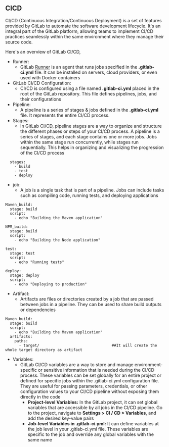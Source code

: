 ## CICD
CI/CD (Continuous Integration/Continuous Deployment) is a set of features provided by GitLab to automate the software development lifecycle. It's an integral part of the GitLab platform, allowing teams to implement CI/CD practices seamlessly within the same environment where they manage their source code. 

Here's an overview of GitLab CI/CD,

- Runner:
  - GitLab [Runner](./Runner.md) is an agent that runs jobs specified in the **.gitlab-ci.yml** file. It can be installed on servers, cloud providers, or even used with Docker containers
- GitLab CI/CD Configuration:
  - CI/CD is configured using a file named **.gitlab-ci.yml** placed in the root of the GitLab repository. This file defines pipelines, jobs, and their configurations
- Pipeline:
  - A pipeline is a series of stages & jobs defined in the **.gitlab-ci.yml** file. It represents the entire CI/CD process.
- Stages:
  - In GitLab CI/CD, pipeline stages are a way to organize and structure the different phases or steps of your CI/CD process. A pipeline is a series of stages, and each stage contains one or more jobs. Jobs within the same stage run concurrently, while stages run sequentially. This helps in organizing and visualizing the progression of the CI/CD process
```
  stages:
    - build
    - test
    - deploy
```
- job:
  - A job is a single task that is part of a pipeline. Jobs can include tasks such as compiling code, running tests, and deploying applications
```
Maven_build:
  stage: build
  script:
    - echo "Building the Maven application"

NPM_build:
  stage: build
  script:
    - echo "Building the Node application"

test:
  stage: test
  script:
    - echo "Running tests"

deploy:
  stage: deploy
  script:
    - echo "Deploying to production"
```
- Artifact:
  - Artifacts are files or directories created by a job that are passed between jobs in a pipeline. They can be used to share build outputs or dependencies
```
Maven_build:
  stage: build
  script:
    - echo "Building the Maven application"
  artifacts:
    paths:
      - target/                                ##It will create the whole target directory as artifact
```
- Variables:
  - GitLab CI/CD variables are a way to store and manage environment-specific or sensitive information that is needed during the CI/CD process. These variables can be set globally for an entire project or defined for specific jobs within the .gitlab-ci.yml configuration file. They are useful for passing parameters, credentials, or other configuration values to your CI/CD pipeline without exposing them directly in the code
    - **Project-level Variables:** In the GitLab project, it can set global variables that are accessible by all jobs in the CI/CD pipeline. Go to the project, navigate to **Settings > CI / CD > Variables**, and add the desired key-value pairs
    - **Job-level Variables in .gitlab-ci.yml:** It can define variables at the job level in your .gitlab-ci.yml file. These variables are specific to the job and override any global variables with the same name
